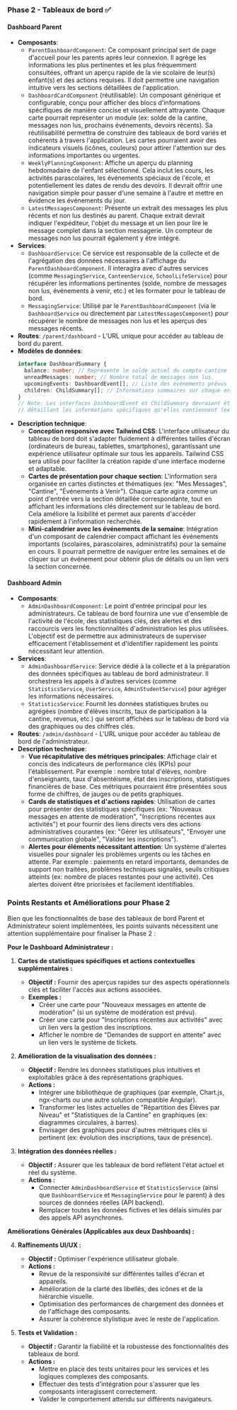 ### Phase 2 - Tableaux de bord ✅

#### Dashboard Parent
- **Composants**: 
  - `ParentDashboardComponent`: Ce composant principal sert de page d'accueil pour les parents après leur connexion. Il agrège les informations les plus pertinentes et les plus fréquemment consultées, offrant un aperçu rapide de la vie scolaire de leur(s) enfant(s) et des actions requises. Il doit permettre une navigation intuitive vers les sections détaillées de l'application.
  - `DashboardCardComponent` (réutilisable): Un composant générique et configurable, conçu pour afficher des blocs d'informations spécifiques de manière concise et visuellement attrayante. Chaque carte pourrait représenter un module (ex: solde de la cantine, messages non lus, prochains événements, devoirs récents). Sa réutilisabilité permettra de construire des tableaux de bord variés et cohérents à travers l'application. Les cartes pourraient avoir des indicateurs visuels (icônes, couleurs) pour attirer l'attention sur des informations importantes ou urgentes.
  - `WeeklyPlanningComponent`: Affiche un aperçu du planning hebdomadaire de l'enfant sélectionné. Cela inclut les cours, les activités parascolaires, les événements spéciaux de l'école, et potentiellement les dates de rendu des devoirs. Il devrait offrir une navigation simple pour passer d'une semaine à l'autre et mettre en évidence les événements du jour.
  - `LatestMessagesComponent`: Présente un extrait des messages les plus récents et non lus destinés au parent. Chaque extrait devrait indiquer l'expéditeur, l'objet du message et un lien pour lire le message complet dans la section messagerie. Un compteur de messages non lus pourrait également y être intégré.
- **Services**: 
  - `DashboardService`: Ce service est responsable de la collecte et de l'agrégation des données nécessaires à l'affichage du `ParentDashboardComponent`. Il interagira avec d'autres services (comme `MessagingService`, `CanteenService`, `SchoolLifeService`) pour récupérer les informations pertinentes (solde, nombre de messages non lus, événements à venir, etc.) et les formater pour le tableau de bord.
  - `MessagingService`: Utilisé par le `ParentDashboardComponent` (via le `DashboardService` ou directement par `LatestMessagesComponent`) pour récupérer le nombre de messages non lus et les aperçus des messages récents.
- **Routes**: `/parent/dashboard` - L'URL unique pour accéder au tableau de bord du parent.
- **Modèles de données**:
  ```typescript
  interface DashboardSummary {
    balance: number; // Représente le solde actuel du compte cantine ou des paiements divers.
    unreadMessages: number; // Nombre total de messages non lus.
    upcomingEvents: DashboardEvent[]; // Liste des événements prévus (réunions, sorties scolaires, etc.).
    children: ChildSummary[]; // Informations sommaires sur chaque enfant lié au compte parent.
  }
  // Note: Les interfaces DashboardEvent et ChildSummary devraient être définies ailleurs,
  // détaillant les informations spécifiques qu'elles contiennent (ex: nom de l'événement, date, nom de l'enfant, classe).
  ```
- **Description technique**:
  - **Conception responsive avec Tailwind CSS**: L'interface utilisateur du tableau de bord doit s'adapter fluidement à différentes tailles d'écran (ordinateurs de bureau, tablettes, smartphones), garantissant une expérience utilisateur optimale sur tous les appareils. Tailwind CSS sera utilisé pour faciliter la création rapide d'une interface moderne et adaptable.
  - **Cartes de présentation pour chaque section**: L'information sera organisée en cartes distinctes et thématiques (ex: "Mes Messages", "Cantine", "Événements à Venir"). Chaque carte agira comme un point d'entrée vers la section détaillée correspondante, tout en affichant les informations clés directement sur le tableau de bord. Cela améliore la lisibilité et permet aux parents d'accéder rapidement à l'information recherchée.
  - **Mini-calendrier avec les événements de la semaine**: Intégration d'un composant de calendrier compact affichant les événements importants (scolaires, parascolaires, administratifs) pour la semaine en cours. Il pourrait permettre de naviguer entre les semaines et de cliquer sur un événement pour obtenir plus de détails ou un lien vers la section concernée.

#### Dashboard Admin
- **Composants**: 
  - `AdminDashboardComponent`: Le point d'entrée principal pour les administrateurs. Ce tableau de bord fournira une vue d'ensemble de l'activité de l'école, des statistiques clés, des alertes et des raccourcis vers les fonctionnalités d'administration les plus utilisées. L'objectif est de permettre aux administrateurs de superviser efficacement l'établissement et d'identifier rapidement les points nécessitant leur attention.
- **Services**: 
  - `AdminDashboardService`: Service dédié à la collecte et à la préparation des données spécifiques au tableau de bord administrateur. Il orchestrera les appels à d'autres services (comme `StatisticsService`, `UserService`, `AdminStudentService`) pour agréger les informations nécessaires.
  - `StatisticsService`: Fournit les données statistiques brutes ou agrégées (nombre d'élèves inscrits, taux de participation à la cantine, revenus, etc.) qui seront affichées sur le tableau de bord via des graphiques ou des chiffres clés.
- **Routes**: `/admin/dashboard` - L'URL unique pour accéder au tableau de bord de l'administrateur.
- **Description technique**:
  - **Vue récapitulative des métriques principales**: Affichage clair et concis des indicateurs de performance clés (KPIs) pour l'établissement. Par exemple : nombre total d'élèves, nombre d'enseignants, taux d'absentéisme, état des inscriptions, statistiques financières de base. Ces métriques pourraient être présentées sous forme de chiffres, de jauges ou de petits graphiques.
  - **Cards de statistiques et d'actions rapides**: Utilisation de cartes pour présenter des statistiques spécifiques (ex: "Nouveaux messages en attente de modération", "Inscriptions récentes aux activités") et pour fournir des liens directs vers des actions administratives courantes (ex: "Gérer les utilisateurs", "Envoyer une communication globale", "Valider les inscriptions").
  - **Alertes pour éléments nécessitant attention**: Un système d'alertes visuelles pour signaler les problèmes urgents ou les tâches en attente. Par exemple : paiements en retard importants, demandes de support non traitées, problèmes techniques signalés, seuils critiques atteints (ex: nombre de places restantes pour une activité). Ces alertes doivent être priorisées et facilement identifiables.

### Points Restants et Améliorations pour Phase 2

Bien que les fonctionnalités de base des tableaux de bord Parent et Administrateur soient implémentées, les points suivants nécessitent une attention supplémentaire pour finaliser la Phase 2 :

**Pour le Dashboard Administrateur :**

1.  **Cartes de statistiques spécifiques et actions contextuelles supplémentaires :**
    *   **Objectif :** Fournir des aperçus rapides sur des aspects opérationnels clés et faciliter l'accès aux actions associées.
    *   **Exemples :**
        *   Créer une carte pour "Nouveaux messages en attente de modération" (si un système de modération est prévu).
        *   Créer une carte pour "Inscriptions récentes aux activités" avec un lien vers la gestion des inscriptions.
        *   Afficher le nombre de "Demandes de support en attente" avec un lien vers le système de tickets.

2.  **Amélioration de la visualisation des données :**
    *   **Objectif :** Rendre les données statistiques plus intuitives et exploitables grâce à des représentations graphiques.
    *   **Actions :**
        *   Intégrer une bibliothèque de graphiques (par exemple, Chart.js, ngx-charts ou une autre solution compatible Angular).
        *   Transformer les listes actuelles de "Répartition des Élèves par Niveau" et "Statistiques de la Cantine" en graphiques (ex: diagrammes circulaires, à barres).
        *   Envisager des graphiques pour d'autres métriques clés si pertinent (ex: évolution des inscriptions, taux de présence).

3.  **Intégration des données réelles :**
    *   **Objectif :** Assurer que les tableaux de bord reflètent l'état actuel et réel du système.
    *   **Actions :**
        *   Connecter `AdminDashboardService` et `StatisticsService` (ainsi que `DashboardService` et `MessagingService` pour le parent) à des sources de données réelles (API backend).
        *   Remplacer toutes les données fictives et les délais simulés par des appels API asynchrones.

**Améliorations Générales (Applicables aux deux Dashboards) :**

4.  **Raffinements UI/UX :**
    *   **Objectif :** Optimiser l'expérience utilisateur globale.
    *   **Actions :**
        *   Revue de la responsivité sur différentes tailles d'écran et appareils.
        *   Amélioration de la clarté des libellés, des icônes et de la hiérarchie visuelle.
        *   Optimisation des performances de chargement des données et de l'affichage des composants.
        *   Assurer la cohérence stylistique avec le reste de l'application.

5.  **Tests et Validation :**
    *   **Objectif :** Garantir la fiabilité et la robustesse des fonctionnalités des tableaux de bord.
    *   **Actions :**
        *   Mettre en place des tests unitaires pour les services et les logiques complexes des composants.
        *   Effectuer des tests d'intégration pour s'assurer que les composants interagissent correctement.
        *   Valider le comportement attendu sur différents navigateurs.
